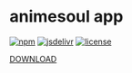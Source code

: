 # animesoul app

[![npm](https://flat.badgen.net/npm/v/animesoul-app/?color=fb3e44)](https://www.npmjs.com/package/animesoul-app)
[![jsdelivr](https://data.jsdelivr.com/v1/package/npm/animesoul-app/badge)](https://www.jsdelivr.com/package/npm/animesoul-app)
[![license](https://img.shields.io/badge/license-GPL%203-blue.svg?style=flat-square)](https://github.com/Anime-Soul/animesoul-app/blob/master/LICENSE)

[DOWNLOAD](https://cdn.jsdelivr.net/gh/Anime-Soul/release/app-release@master/app-release.apk)

